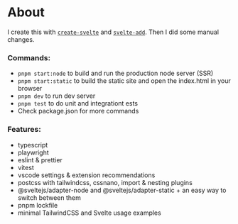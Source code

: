# About

I create this with [`create-svelte`](https://github.com/sveltejs/kit/tree/master/packages/create-svelte) and [`svelte-add`](https://github.com/svelte-add/svelte-add). Then I did some manual changes.

### Commands:
- `pnpm start:node` to build and run the production node server (SSR)
- `pnpm start:static` to build the static site and open the index.html in your browser
- `pnpm dev` to run dev server
- `pnpm test` to do unit and integrationt ests
- Check package.json for more commands

### Features:
- typescript
- playwright
- eslint & prettier
- vitest
- vscode settings & extension recommendations
- postcss with tailwindcss, cssnano, import & nesting plugins
- @sveltejs/adapter-node and @sveltejs/adapter-static + an easy way to switch between them
- pnpm lockfile
- minimal TailwindCSS and Svelte usage examples
